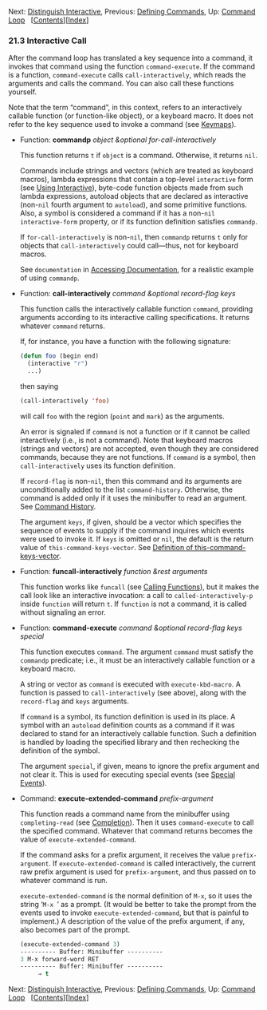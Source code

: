 

Next: [Distinguish Interactive](Distinguish-Interactive.html), Previous: [Defining Commands](Defining-Commands.html), Up: [Command Loop](Command-Loop.html)   \[[Contents](index.html#SEC_Contents "Table of contents")]\[[Index](Index.html "Index")]

### 21.3 Interactive Call

After the command loop has translated a key sequence into a command, it invokes that command using the function `command-execute`. If the command is a function, `command-execute` calls `call-interactively`, which reads the arguments and calls the command. You can also call these functions yourself.

Note that the term “command”, in this context, refers to an interactively callable function (or function-like object), or a keyboard macro. It does not refer to the key sequence used to invoke a command (see [Keymaps](Keymaps.html)).

*   Function: **commandp** *object \&optional for-call-interactively*

    This function returns `t` if `object` is a command. Otherwise, it returns `nil`.

    Commands include strings and vectors (which are treated as keyboard macros), lambda expressions that contain a top-level `interactive` form (see [Using Interactive](Using-Interactive.html)), byte-code function objects made from such lambda expressions, autoload objects that are declared as interactive (non-`nil` fourth argument to `autoload`), and some primitive functions. Also, a symbol is considered a command if it has a non-`nil` `interactive-form` property, or if its function definition satisfies `commandp`.

    If `for-call-interactively` is non-`nil`, then `commandp` returns `t` only for objects that `call-interactively` could call—thus, not for keyboard macros.

    See `documentation` in [Accessing Documentation](Accessing-Documentation.html), for a realistic example of using `commandp`.

<!---->

*   Function: **call-interactively** *command \&optional record-flag keys*

    This function calls the interactively callable function `command`, providing arguments according to its interactive calling specifications. It returns whatever `command` returns.

    If, for instance, you have a function with the following signature:

    ```lisp
    (defun foo (begin end)
      (interactive "r")
      ...)
    ```

    then saying

    ```lisp
    (call-interactively 'foo)
    ```

    will call `foo` with the region (`point` and `mark`) as the arguments.

    An error is signaled if `command` is not a function or if it cannot be called interactively (i.e., is not a command). Note that keyboard macros (strings and vectors) are not accepted, even though they are considered commands, because they are not functions. If `command` is a symbol, then `call-interactively` uses its function definition.

    If `record-flag` is non-`nil`, then this command and its arguments are unconditionally added to the list `command-history`. Otherwise, the command is added only if it uses the minibuffer to read an argument. See [Command History](Command-History.html).

    The argument `keys`, if given, should be a vector which specifies the sequence of events to supply if the command inquires which events were used to invoke it. If `keys` is omitted or `nil`, the default is the return value of `this-command-keys-vector`. See [Definition of this-command-keys-vector](Command-Loop-Info.html#Definition-of-this_002dcommand_002dkeys_002dvector).

<!---->

*   Function: **funcall-interactively** *function \&rest arguments*

    This function works like `funcall` (see [Calling Functions](Calling-Functions.html)), but it makes the call look like an interactive invocation: a call to `called-interactively-p` inside `function` will return `t`. If `function` is not a command, it is called without signaling an error.

<!---->

*   Function: **command-execute** *command \&optional record-flag keys special*

    This function executes `command`. The argument `command` must satisfy the `commandp` predicate; i.e., it must be an interactively callable function or a keyboard macro.

    A string or vector as `command` is executed with `execute-kbd-macro`. A function is passed to `call-interactively` (see above), along with the `record-flag` and `keys` arguments.

    If `command` is a symbol, its function definition is used in its place. A symbol with an `autoload` definition counts as a command if it was declared to stand for an interactively callable function. Such a definition is handled by loading the specified library and then rechecking the definition of the symbol.

    The argument `special`, if given, means to ignore the prefix argument and not clear it. This is used for executing special events (see [Special Events](Special-Events.html)).

<!---->

*   Command: **execute-extended-command** *prefix-argument*

    This function reads a command name from the minibuffer using `completing-read` (see [Completion](Completion.html)). Then it uses `command-execute` to call the specified command. Whatever that command returns becomes the value of `execute-extended-command`.

    If the command asks for a prefix argument, it receives the value `prefix-argument`. If `execute-extended-command` is called interactively, the current raw prefix argument is used for `prefix-argument`, and thus passed on to whatever command is run.

    `execute-extended-command` is the normal definition of `M-x`, so it uses the string ‘`M-x `’ as a prompt. (It would be better to take the prompt from the events used to invoke `execute-extended-command`, but that is painful to implement.) A description of the value of the prefix argument, if any, also becomes part of the prompt.

    ```lisp
    (execute-extended-command 3)
    ---------- Buffer: Minibuffer ----------
    3 M-x forward-word RET
    ---------- Buffer: Minibuffer ----------
         ⇒ t
    ```

Next: [Distinguish Interactive](Distinguish-Interactive.html), Previous: [Defining Commands](Defining-Commands.html), Up: [Command Loop](Command-Loop.html)   \[[Contents](index.html#SEC_Contents "Table of contents")]\[[Index](Index.html "Index")]
